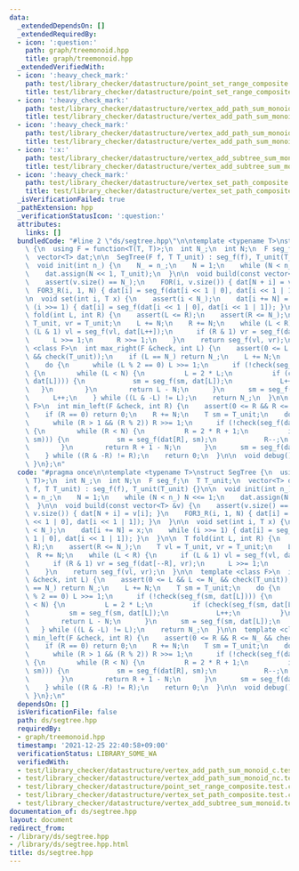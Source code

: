 ```yaml
---
data:
  _extendedDependsOn: []
  _extendedRequiredBy:
  - icon: ':question:'
    path: graph/treemonoid.hpp
    title: graph/treemonoid.hpp
  _extendedVerifiedWith:
  - icon: ':heavy_check_mark:'
    path: test/library_checker/datastructure/point_set_range_composite.test.cpp
    title: test/library_checker/datastructure/point_set_range_composite.test.cpp
  - icon: ':heavy_check_mark:'
    path: test/library_checker/datastructure/vertex_add_path_sum_monoid_c.test.cpp
    title: test/library_checker/datastructure/vertex_add_path_sum_monoid_c.test.cpp
  - icon: ':heavy_check_mark:'
    path: test/library_checker/datastructure/vertex_add_path_sum_monoid_nc.test.cpp
    title: test/library_checker/datastructure/vertex_add_path_sum_monoid_nc.test.cpp
  - icon: ':x:'
    path: test/library_checker/datastructure/vertex_add_subtree_sum_monoid.test.cpp
    title: test/library_checker/datastructure/vertex_add_subtree_sum_monoid.test.cpp
  - icon: ':heavy_check_mark:'
    path: test/library_checker/datastructure/vertex_set_path_composite.test.cpp
    title: test/library_checker/datastructure/vertex_set_path_composite.test.cpp
  _isVerificationFailed: true
  _pathExtension: hpp
  _verificationStatusIcon: ':question:'
  attributes:
    links: []
  bundledCode: "#line 2 \"ds/segtree.hpp\"\n\ntemplate <typename T>\nstruct SegTree\
    \ {\n  using F = function<T(T, T)>;\n  int N_;\n  int N;\n  F seg_f;\n  T T_unit;\n\
    \  vector<T> dat;\n\n  SegTree(F f, T T_unit) : seg_f(f), T_unit(T_unit) {}\n\n\
    \  void init(int n_) {\n    N_ = n_;\n    N = 1;\n    while (N < n_) N <<= 1;\n\
    \    dat.assign(N << 1, T_unit);\n  }\n\n  void build(const vector<T> &v) {\n\
    \    assert(v.size() == N_);\n    FOR(i, v.size()) { dat[N + i] = v[i]; }\n  \
    \  FOR3_R(i, 1, N) { dat[i] = seg_f(dat[i << 1 | 0], dat[i << 1 | 1]); }\n  }\n\
    \n  void set(int i, T x) {\n    assert(i < N_);\n    dat[i += N] = x;\n    while\
    \ (i >>= 1) { dat[i] = seg_f(dat[i << 1 | 0], dat[i << 1 | 1]); }\n  }\n\n  T\
    \ fold(int L, int R) {\n    assert(L <= R);\n    assert(R <= N_);\n    T vl =\
    \ T_unit, vr = T_unit;\n    L += N;\n    R += N;\n    while (L < R) {\n      if\
    \ (L & 1) vl = seg_f(vl, dat[L++]);\n      if (R & 1) vr = seg_f(dat[--R], vr);\n\
    \      L >>= 1;\n      R >>= 1;\n    }\n    return seg_f(vl, vr);\n  }\n\n  template\
    \ <class F>\n  int max_right(F &check, int L) {\n    assert(0 <= L && L <= N_\
    \ && check(T_unit));\n    if (L == N_) return N_;\n    L += N;\n    T sm = T_unit;\n\
    \    do {\n      while (L % 2 == 0) L >>= 1;\n      if (!check(seg_f(sm, dat[L])))\
    \ {\n        while (L < N) {\n          L = 2 * L;\n          if (check(seg_f(sm,\
    \ dat[L]))) {\n            sm = seg_f(sm, dat[L]);\n            L++;\n       \
    \   }\n        }\n        return L - N;\n      }\n      sm = seg_f(sm, dat[L]);\n\
    \      L++;\n    } while ((L & -L) != L);\n    return N_;\n  }\n\n  template <class\
    \ F>\n  int min_left(F &check, int R) {\n    assert(0 <= R && R <= N_ && check(T_unit));\n\
    \    if (R == 0) return 0;\n    R += N;\n    T sm = T_unit;\n    do {\n      --R;\n\
    \      while (R > 1 && (R % 2)) R >>= 1;\n      if (!check(seg_f(dat[R], sm)))\
    \ {\n        while (R < N) {\n          R = 2 * R + 1;\n          if (check(seg_f(dat[R],\
    \ sm))) {\n            sm = seg_f(dat[R], sm);\n            R--;\n          }\n\
    \        }\n        return R + 1 - N;\n      }\n      sm = seg_f(dat[R], sm);\n\
    \    } while ((R & -R) != R);\n    return 0;\n  }\n\n  void debug() { print(dat);\
    \ }\n};\n"
  code: "#pragma once\n\ntemplate <typename T>\nstruct SegTree {\n  using F = function<T(T,\
    \ T)>;\n  int N_;\n  int N;\n  F seg_f;\n  T T_unit;\n  vector<T> dat;\n\n  SegTree(F\
    \ f, T T_unit) : seg_f(f), T_unit(T_unit) {}\n\n  void init(int n_) {\n    N_\
    \ = n_;\n    N = 1;\n    while (N < n_) N <<= 1;\n    dat.assign(N << 1, T_unit);\n\
    \  }\n\n  void build(const vector<T> &v) {\n    assert(v.size() == N_);\n    FOR(i,\
    \ v.size()) { dat[N + i] = v[i]; }\n    FOR3_R(i, 1, N) { dat[i] = seg_f(dat[i\
    \ << 1 | 0], dat[i << 1 | 1]); }\n  }\n\n  void set(int i, T x) {\n    assert(i\
    \ < N_);\n    dat[i += N] = x;\n    while (i >>= 1) { dat[i] = seg_f(dat[i <<\
    \ 1 | 0], dat[i << 1 | 1]); }\n  }\n\n  T fold(int L, int R) {\n    assert(L <=\
    \ R);\n    assert(R <= N_);\n    T vl = T_unit, vr = T_unit;\n    L += N;\n  \
    \  R += N;\n    while (L < R) {\n      if (L & 1) vl = seg_f(vl, dat[L++]);\n\
    \      if (R & 1) vr = seg_f(dat[--R], vr);\n      L >>= 1;\n      R >>= 1;\n\
    \    }\n    return seg_f(vl, vr);\n  }\n\n  template <class F>\n  int max_right(F\
    \ &check, int L) {\n    assert(0 <= L && L <= N_ && check(T_unit));\n    if (L\
    \ == N_) return N_;\n    L += N;\n    T sm = T_unit;\n    do {\n      while (L\
    \ % 2 == 0) L >>= 1;\n      if (!check(seg_f(sm, dat[L]))) {\n        while (L\
    \ < N) {\n          L = 2 * L;\n          if (check(seg_f(sm, dat[L]))) {\n  \
    \          sm = seg_f(sm, dat[L]);\n            L++;\n          }\n        }\n\
    \        return L - N;\n      }\n      sm = seg_f(sm, dat[L]);\n      L++;\n \
    \   } while ((L & -L) != L);\n    return N_;\n  }\n\n  template <class F>\n  int\
    \ min_left(F &check, int R) {\n    assert(0 <= R && R <= N_ && check(T_unit));\n\
    \    if (R == 0) return 0;\n    R += N;\n    T sm = T_unit;\n    do {\n      --R;\n\
    \      while (R > 1 && (R % 2)) R >>= 1;\n      if (!check(seg_f(dat[R], sm)))\
    \ {\n        while (R < N) {\n          R = 2 * R + 1;\n          if (check(seg_f(dat[R],\
    \ sm))) {\n            sm = seg_f(dat[R], sm);\n            R--;\n          }\n\
    \        }\n        return R + 1 - N;\n      }\n      sm = seg_f(dat[R], sm);\n\
    \    } while ((R & -R) != R);\n    return 0;\n  }\n\n  void debug() { print(dat);\
    \ }\n};\n"
  dependsOn: []
  isVerificationFile: false
  path: ds/segtree.hpp
  requiredBy:
  - graph/treemonoid.hpp
  timestamp: '2021-12-25 22:40:58+09:00'
  verificationStatus: LIBRARY_SOME_WA
  verifiedWith:
  - test/library_checker/datastructure/vertex_add_path_sum_monoid_c.test.cpp
  - test/library_checker/datastructure/vertex_add_path_sum_monoid_nc.test.cpp
  - test/library_checker/datastructure/point_set_range_composite.test.cpp
  - test/library_checker/datastructure/vertex_set_path_composite.test.cpp
  - test/library_checker/datastructure/vertex_add_subtree_sum_monoid.test.cpp
documentation_of: ds/segtree.hpp
layout: document
redirect_from:
- /library/ds/segtree.hpp
- /library/ds/segtree.hpp.html
title: ds/segtree.hpp
---
```

